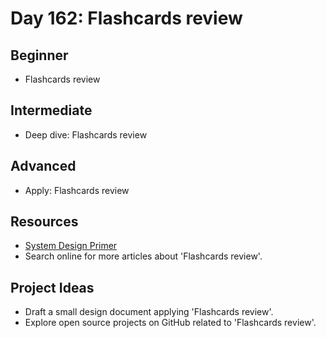 # Day 162: Flashcards review

## Beginner
- Flashcards review

## Intermediate
- Deep dive: Flashcards review

## Advanced
- Apply: Flashcards review

## Resources
- [System Design Primer](https://github.com/donnemartin/system-design-primer/search?q=Flashcards+review)
- Search online for more articles about 'Flashcards review'.

## Project Ideas
- Draft a small design document applying 'Flashcards review'.
- Explore open source projects on GitHub related to 'Flashcards review'.
